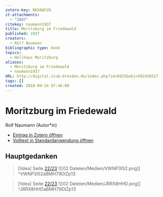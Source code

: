 ```yaml
---
zotero-key: RKXA8CVQ
zt-attachments:
  - "2847"
citekey: naumann1937
title: Moritzburg im Friedewald
published: 1937
creators:
  - Rolf Naumann
bibliographic type: book
topics:
  - Hellhaus Moritzburg
aliases:
  - Moritzburg im Friedewald
  - naumann1937
URL: http://digital.slub-dresden.de/index.php?id=6925&obj=502426527
tags: []
created: 2018-09-24 07:46:09
---
```

# Moritzburg im Friedewald
Rolf Naumann (Autor\*in)

- [Eintrag in Zotero öffnen](zotero://select/library/items/RKXA8CVQ) 
- [Volltext in Standardanwendung öffnen](<file:///C:/Users/mittelba/Zotero/miba/storage/BMH79DIZ/Naumann_1937_Moritzburg%20im%20Friedewald.pdf>)



## Hauptgedanken
> [!idea]  Seite [22/23](zotero://open-pdf/library/items/BMH79DIZ?page=13&annotation=VWNP3I52)
> ![[02 Dateien/Medien/VWNP3I52.png]]
> ^VWNP3I52aBMH79DIZp13

> [!idea]  Seite [22/23](zotero://open-pdf/library/items/BMH79DIZ?page=13&annotation=JRRX8HHD)
> ![[02 Dateien/Medien/JRRX8HHD.png]]
> ^JRRX8HHDaBMH79DIZp13

